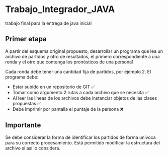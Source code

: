 # Trabajo_Integrador_JAVA
trabajo final para la entrega de java inicial 


## Primer etapa

A partir del esquema original propuesto, desarrollar un programa que lea un archivo de
partidos y otro de resultados, el primero correspondiente a una ronda y el otro que contenga
los pronósticos de una persona1.

Cada ronda debe tener una cantidad fija de partidos, por ejemplo 2. El programa debe:
- Estar subido en un repositorio de GIT :white_check_mark:
- Tomar como argumento 2 rutas a cada archivo que se necesita :white_check_mark: 
- Al leer las líneas de los archivos debe instanciar objetos de las clases propuestas :white_check_mark: 
- Debe imprimir por pantalla el puntaje de la persona :x:

## Importante
Se debe considerar la forma de identificar los partidos de forma unívoca para su correcto
procesamiento. Está permitido modificar la estructura del archivo si así lo considera.
